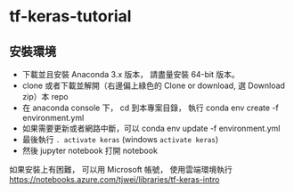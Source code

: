 # tf-keras-tutorial
## 安裝環境

* 下載並且安裝 Anaconda 3.x 版本， 請盡量安裝 64-bit 版本。
* clone 或者下載並解開（右邊偏上綠色的 Clone or download, 選 Download zip）本 repo
* 在 anaconda console 下， cd 到本專案目錄， 執行 conda env create -f environment.yml
* 如果需要更新或者網路中斷，可以 conda env update -f environment.yml
* 最後執行 `. activate keras` (windows  `activate keras`)
* 然後 jupyter notebook 打開 notebook

如果安裝上有困難， 可以用 Microsoft 帳號， 使用雲端環境執行 https://notebooks.azure.com/tjwei/libraries/tf-keras-intro
